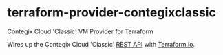 # terraform-provider-contegixclassic
Contegix Cloud 'Classic' VM Provider for Terraform

Wires up the Contegix Cloud 'Classic' [REST API](https://docs.contegix.com/display/CLOUDCLASSIC/API+-+Command+Documentation) with [Terraform.io](http://terraform.io).

